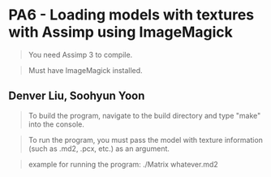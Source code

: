PA6 - Loading models with textures with Assimp using ImageMagick
=================================================================
> You need Assimp 3 to compile.

> Must have ImageMagick installed.

Denver Liu, Soohyun Yoon
------------------------
> To build the program, navigate to the build directory and type "make" into the console.

> To run the program, you must pass the model with texture information (such as .md2, .pcx, etc.) as an argument. 

> example for running the program: ./Matrix whatever.md2



